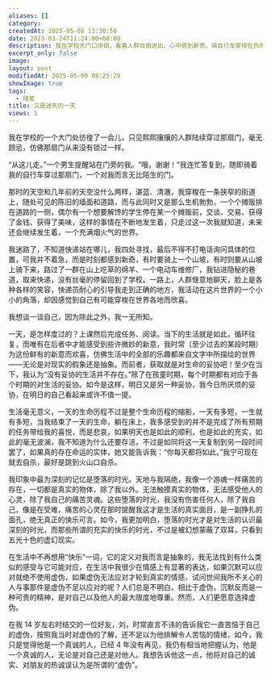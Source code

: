 ```yaml
---
aliases: []
category: 
createdAt: 2025-05-08 13:30:50
date: 2023-03-24T11:24:00+08:00
description: 我在学校大门口徘徊，看着人群自由进出，心中感到新奇。骑自行车穿梭在热闹的街道上，尽管迷路，依然享受探索的乐趣。生活的日常是重复的，只有阅读能带来些许新意。我反思生活的妥协，发现每个阶段都有其独特的挑战。堕落的时光让我感到与世界隔绝，只有自己的痛苦存在。我开始不再追求“快乐”，而是尊重沉默。与朋友刘的友谊让我意识到真诚的重要，尽管他曾苦恼于虚伪，我依然认为他是真诚的人。
excerpt_only: false
image: 
layout: post
modifiedAt: 2025-05-09 08:25:29
showImage: true
tags:
  - 随笔
title: 又是迷失的一天
views: 1
---
```


我在学校的一个大门处彷徨了一会儿，只见熙熙攘攘的人群陆续穿过那扇门，毫无顾忌，仿佛那扇门从来没有锁过一样。

“从这儿走。”一个男生提醒站在门旁的我。“哦，谢谢！”我连忙答复到，随即骑着我的自行车穿过那扇门，一个对我而言无比陌生的门。

那时的天空和几年前的天空没什么两样，湛蓝、清澈，我穿梭在一条狭窄的街道上，随处可见的陈旧的墙面和道路，而与此同时又是那么生机勃勃，一个个摊贩排在道路的一侧，偶尔有一个想要解馋的学生停在某一个摊贩前，交谈、交易、获得了金钱、获得了美味，这样的事情在不断地发生着，只走过这一次我就知道，未来还会继续发生着，一个充满烟火气的世界。

我迷路了，不知道快递站在哪儿，我四处寻找，最后不得不打电话询问具体的位置，可我并不着急，而是时刻都感到新奇，有时要骑上一个山坡，有时则要从山坡上骑下来，路过了一群在山上吃草的绵羊、一个电动车维修厂，我钻进隐秘的巷道，取来快递，没有丝毫的停留回到了学校。一路上，人群惬意地聊天，脸上是各种各样的笑容，快递员耐心的引导我走到正确的地方，我活动在这片世界的一个小小的角落，却因感觉到自己有可能穿梭在世界各地而欣喜。

我想谈一谈自己，因为除此之外，我一无所知。

一天，是怎样度过的？上课然后完成任务、阅读。当下的生活就是如此，循环往复，而唯有在后者中才能感受到些许微妙的新意，我时常（至少过去的某段时期）为这份鲜有的新意而欢喜，仿佛生活中的全部的乐趣都来自文字中所描绘的世界——无论是对现实的假象还是抽象。而前者，获取就是对生命的妥协吧！至少在当下，我认为“没有妥协的生活并不存在。”除了在孩童时期，每个时期都有对应于各个时期的对生活的妥协。如今是这样，明日又是另一种妥协，我今日所厌烦的妥协，在明日的自己看起来或许不值一提。

生活毫无意义，一天的生命历程不过是整个生命历程的缩影，一天有多短，一生就有多短，当我结束了一天的生命，躺在床上，我多感受到的并不是完成了所有预期的任务带给我的喜悦，而是悲哀，如果明天也是如此的顺利，也是如此的充实，如此的毫无波澜，我不知道为什么还要存活，不过是如同将这一天复制到另一段时间罢了，如果真的存在命运的实体，她又能告诉我：“你每天都将如此。”我宁可现在就去自杀，最好是跳到火山口自杀。

我印象中最为深刻的记忆是堕落的时光。天地与我隔绝，我像一个游魂一样痛苦的存在，一切都是真实的物体，除了我以外。无法触摸真实的物体，无法感受他人的心灵，除了我自己的痛苦灵魂。这些堕落的时光，我没有伤害任何人，除了我自己，像是在受难，痛苦的心灵在那时提醒我这才是生活的真实面目，是一副挣扎的面孔，绝无真正的快乐可言。如今，我更加明白，堕落的时光才是对生活的认识最深刻的时光，而那些所谓的充实的快乐的时光，不过是被幻想蒙蔽了双耳，只看到五光十色的虚幻现实。

在生活中不再想用“快乐”一词，它的定义对我而言是抽象的，我无法找到有什么类似的感受与它可能对应，在生活中我很少在情感上有显著的表达，如果沉默可以应对就绝不使用虚伪，如果虚伪无法应对才轮到真实的情感，试问世间我所不关心的人与事那件是虚伪不足以应对的呢？人们总是不明白，相比于虚伪，沉默反而是一种可贵的精神，是对自己以及他人的最大限度地尊重。然而，人们更愿意选择虚伪。

在我 14 岁左右时结交的一位好友，刘，时常直言不讳的告诉我它一直苦恼于自己的虚伪，按照我当时对虚伪的了解，还不足以为他排解令人苦恼的情绪，如今，我只是觉得他是一个真诚的人，已经 4 年没有再见，我仍有相当地把握认为，他是一个真诚的人，无论是对自己还是对他人。我想告诉他这一点，他将对自己的诚实、对朋友的热诚误认为是所谓的“虚伪”。
